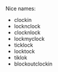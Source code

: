 Nice names:

- clockin
- locknclock
- clocknlock
- lockmyclock
- ticklock
- locktock
- tiklok
- blockoutclockin